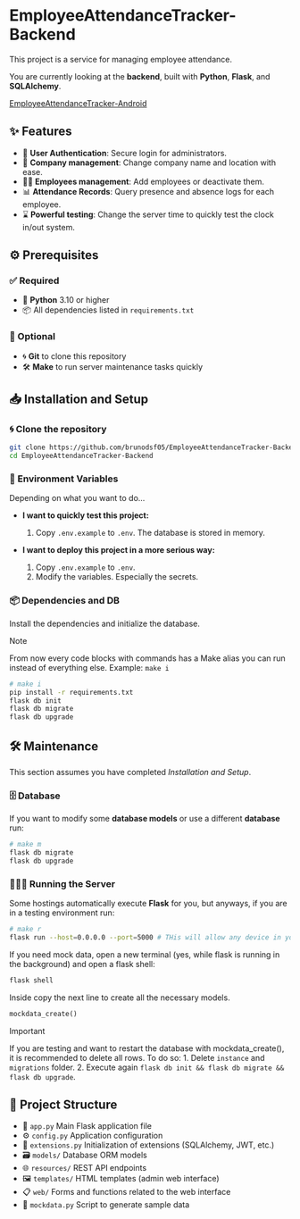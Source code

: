 # EmployeeAttendanceTracker-Backend

This project is a service for managing employee attendance.

You are currently looking at the **backend**, built with **Python**, **Flask**, and **SQLAlchemy**.

[EmployeeAttendanceTracker-Android](https://github.com/brunodsf05/EmployeeAttendanceTracker-Android)



## ✨ Features
-   🔐 **User Authentication**: Secure login for administrators.
-   🏢 **Company management**: Change company name and location with ease.
-   🧑‍💼 **Employees management**: Add employees or deactivate them.
-   📊 **Attendance Records**: Query presence and absence logs for each employee.
-   ⌛ **Powerful testing**: Change the server time to quickly test the clock in/out system.



## ⚙️ Prerequisites

### ✅ Required
-   🐍 **Python** 3.10 or higher
-   📦 All dependencies listed in `requirements.txt`

### 🧩 Optional
-   🌀 **Git** to clone this repository
-   🛠️ **Make** to run server maintenance tasks quickly



## 📥 Installation and Setup

### 🌀 Clone the repository
```sh
git clone https://github.com/brunodsf05/EmployeeAttendanceTracker-Backend.git
cd EmployeeAttendanceTracker-Backend
```

### 🔑 Environment Variables
Depending on what you want to do...
-   **I want to quickly test this project:**
    1.  Copy `.env.example` to `.env`. The database is stored in memory.

-   **I want to deploy this project in a more serious way:**
    1.  Copy `.env.example` to `.env`.
    2.  Modify the variables. Especially the secrets.

### 📦 Dependencies and DB
Install the dependencies and initialize the database.

> [!NOTE]  
> From now every code blocks with commands has a Make alias you can run instead of everything else. Example: `make i`

```sh
# make i
pip install -r requirements.txt
flask db init
flask db migrate
flask db upgrade
```



## 🛠️ Maintenance
This section assumes you have completed _Installation and Setup_.

### 🗄️ Database
If you want to modify some **database models** or use a different **database** run:

```sh
# make m
flask db migrate
flask db upgrade
```

### 🏃‍♂️‍➡️ Running the Server
Some hostings automatically execute **Flask** for you, but anyways, if you are in a testing environment run:

```sh
# make r
flask run --host=0.0.0.0 --port=5000 # THis will allow any device in yout network connecto to the server
```

If you need mock data, open a new terminal (yes, while flask is running in the background) and open a flask shell:
```sh
flask shell
```

Inside copy the next line to create all the necessary models.
```python
mockdata_create()
```

> [!IMPORTANT]  
> If you are testing and want to restart the database with mockdata_create(), it is recommended to delete all rows.
> To do so: 1. Delete `instance` and `migrations` folder. 2. Execute again `flask db init && flask db migrate && flask db upgrade`.



## 📂 Project Structure
-   📌 `app.py` Main Flask application file
-   ⚙️ `config.py` Application configuration
-   🔗 `extensions.py` Initialization of extensions (SQLAlchemy, JWT, etc.)
-   🗃️ `models/` Database ORM models
-   🌐 `resources/` REST API endpoints
-   🖼️ `templates/` HTML templates (admin web interface)
-   📋 `web/` Forms and functions related to the web interface
-   🧪 `mockdata.py` Script to generate sample data